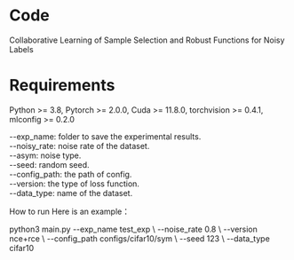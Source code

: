 # Code
Collaborative Learning of Sample Selection and  Robust Functions for Noisy Labels

# Requirements
Python >= 3.8, Pytorch >= 2.0.0, Cuda >= 11.8.0, torchvision >= 0.4.1, mlconfig >= 0.2.0


--exp_name:  folder to save the experimental results.\
--noisy_rate:  noise rate of the dataset.\
--asym:  noise type.\
--seed:  random seed.\
--config_path:  the path of config.\
--version:  the type of loss function.\
--data_type:  name of the dataset.

How to run
Here is an example：

python3  main.py --exp_name      test_exp \\
                    --noise_rate    0.8                  \\
                    --version       nce+rce              \\
                    --config_path   configs/cifar10/sym \\
                    --seed          123 \\
	                  --data_type  cifar10
